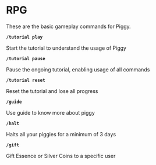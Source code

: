 # RPG
These are the basic gameplay commands for Piggy.


__`/tutorial play`__

Start the tutorial to understand the usage of Piggy


__`/tutorial pause`__

Pause the ongoing tutorial, enabling usage of all commands


__`/tutorial reset`__

Reset the tutorial and lose all progress


__`/guide`__

Use guide to know more about piggy


__`/halt`__

Halts all your piggies for a minimum of 3 days


__`/gift`__

Gift Essence or Silver Coins to a specific user


